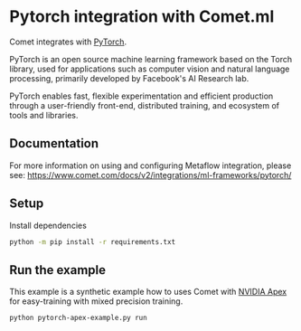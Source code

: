 # Pytorch integration with Comet.ml

Comet integrates with [PyTorch](https://pytorch.org/).

PyTorch is an open source machine learning framework based on the Torch library, used for applications such as computer vision and natural language processing, primarily developed by Facebook's AI Research lab.

PyTorch enables fast, flexible experimentation and efficient production through a user-friendly front-end, distributed training, and ecosystem of tools and libraries.

## Documentation

For more information on using and configuring Metaflow integration, please see: https://www.comet.com/docs/v2/integrations/ml-frameworks/pytorch/

## Setup

Install dependencies

```bash
python -m pip install -r requirements.txt
```

## Run the example

This example is a synthetic example how to uses Comet with [NVIDIA Apex](https://nvidia.github.io/apex/) for easy-training with mixed precision training.


```bash
python pytorch-apex-example.py run
```